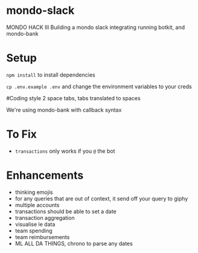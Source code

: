 # mondo-slack
MONDO HACK III
Building a mondo slack integrating running botkit, and mondo-bank
# Setup
`npm install` to install dependencies

`cp .env.example .env` and change the environment variables to your creds

#Coding style
2 space tabs, tabs translated to spaces

We're using mondo-bank with callback syntax

# To Fix
- `transactions` only works if you `@` the bot

# Enhancements
- thinking emojis
- for any queries that are out of context, it send off your query to giphy
- multiple accounts
- transactions should be able to set a date
- transaction aggregation
- visualise le data
- team spending
- team reimbursements
- ML ALL DA THINGS, chrono to parse any dates